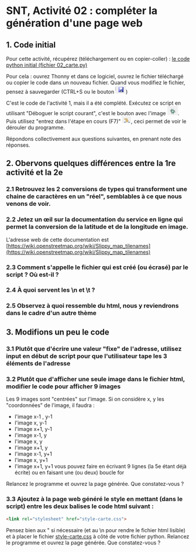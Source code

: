 # SNT, Activité 02 : compléter la génération d'une page web

## 1. Code initial
Pour cette activité, récupérez (téléchargement ou en copier-coller) : [le code python initial (fichier 02_carte.py)](02_carte.py) 

Pour cela : ouvrez Thonny et dans ce logiciel, ouvrez le fichier téléchargé ou copier le code dans un nouveau fichier.
Quand vous modifiez le fichier, pensez à sauvegarder (CTRL+S ou le bouton ![save.png](../../images/save.png))

C'est le code de l'activité 1, mais il a été complété. 
Exécutez ce script en utilisant "Déboguer le script courant", c'est le bouton avec l'image ![deboguer.png](../../images/deboguer.png). Puis utilisez "entrez dans l'étape en cours (F7)" ![F7.png](../../images/F7.png), ceci permet de voir le dérouler du programme.

Répondons collectivement aux questions suivantes, en prenant note des réponses. 

## 2. Obervons quelques différences entre la 1re activité et la 2e

### 2.1 Retrouvez les 2 conversions de types qui transforment une chaine de caractères en un "réel", semblables à ce que nous venons de voir.
### 2.2 Jetez un œil sur la documentation du service en ligne qui permet la conversion de la latitude et de la longitude en image. 

L'adresse web de cette documentation est [https://wiki.openstreetmap.org/wiki/Slippy_map_tilenames](https://wiki.openstreetmap.org/wiki/Slippy_map_tilenames)

### 2.3 Comment s'appelle le fichier qui est créé (ou écrasé) par le script ? Où est-il ? 
### 2.4 À quoi servent les \n et \t ?
### 2.5 Observez à quoi ressemble du html, nous y reviendrons dans le cadre d'un autre thème

## 3. Modifions un peu le code

### 3.1 Plutôt que d'écrire une valeur "fixe" de l'adresse, utilisez input en début de script pour que l'utilisateur tape les 3 éléments de l'adresse
### 3.2 Plutôt que d'afficher une seule image dans le fichier html, modifier le code pour afficher 9 images
Les 9 images sont "centrées" sur l'image. Si on considère x, y les "coordonnées" de l'image, il faudra : 
 - l'image x-1 , y-1
 - l'image x, y-1 
 - l'image x+1, y-1
 - l'image x-1, y
 - l'image x, y
 - l'image x+1, y
 - l'image x-1, y+1
 - l'image x, y+1
 - l'image x+1, y+1
vous pouvez faire en écrivant 9 lignes (la 5e étant déjà écrite) ou en faisant une (ou deux) boucle for

Relancez le programme et ouvrez la page générée. Que constatez-vous ?

### 3.3 Ajoutez à la page web généré le style en mettant (dans le script) entre les deux balises <head> </head> le code html suivant :  

```html
<link rel="stylesheet" href="style-carte.css">
```
Pensez bien aux \" si nécessaire (et au \n pour rendre le fichier html lisible) et à placer le fichier [style-carte.css](style-carte.css) à côté de votre fichier python.
Relancez le programme et ouvrez la page générée. Que constatez-vous ?


